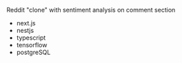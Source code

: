 Reddit "clone" with sentiment analysis on comment section

- next.js
- nestjs
- typescript
- tensorflow
- postgreSQL
